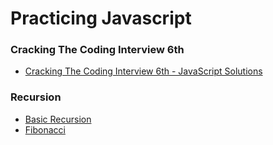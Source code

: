 # Practicing Javascript

### Cracking The Coding Interview 6th
* [Cracking The Coding Interview 6th - JavaScript Solutions](https://github.com/caestrada/js-cracking-the-coding-interview)

### Recursion
* [Basic Recursion](https://github.com/caestrada/practicing-javascript/blob/master/recursion/00_basic-recursion.js)
* [Fibonacci](https://github.com/caestrada/practicing-javascript/blob/master/recursion/01_fibonacci.js)

